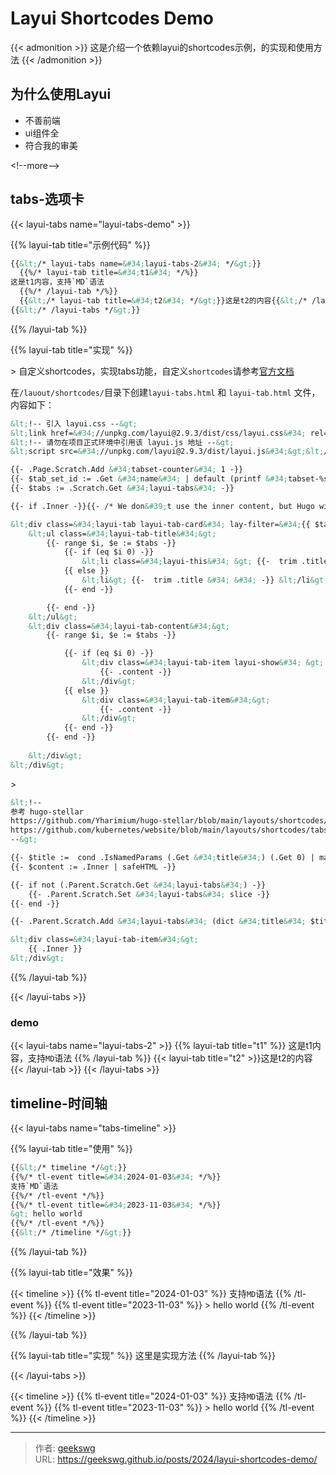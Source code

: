 # Layui Shortcodes Demo

{{&lt; admonition &gt;}}
这是介绍一个依赖layui的shortcodes示例，的实现和使用方法
{{&lt; /admonition &gt;}}

## 为什么使用Layui

* 不善前端
* ui组件全
* 符合我的审美

&lt;!--more--&gt;

## tabs-选项卡

{{&lt; layui-tabs name=&#34;layui-tabs-demo&#34; &gt;}}

  {{% layui-tab title=&#34;示例代码&#34; %}}

```html {title=&#34;使用实例代码&#34;}
{{&lt;/* layui-tabs name=&#34;layui-tabs-2&#34; */&gt;}}
  {{%/* layui-tab title=&#34;t1&#34; */%}}
这是t1内容，支持`MD`语法
  {{%/* /layui-tab */%}}
  {{&lt;/* layui-tab title=&#34;t2&#34; */&gt;}}这是t2的内容{{&lt;/* /layui-tab */&gt;}}
{{&lt;/* /layui-tabs */&gt;}}
```

  {{% /layui-tab  %}}

  {{% layui-tab title=&#34;实现&#34; %}}

&gt; 自定义shortcodes，实现tabs功能，自定义`shortcodes`请参考[官方文档](https://gohugo.io/templates/shortcode-templates/)

在`/lauout/shortcodes/`目录下创建`layui-tabs.html` 和  `layui-tab.html` 文件，内容如下：

```html {title=&#34;layui-tabs.html&#34;}
&lt;!-- 引入 layui.css --&gt;
&lt;link href=&#34;//unpkg.com/layui@2.9.3/dist/css/layui.css&#34; rel=&#34;stylesheet&#34;&gt;
&lt;!-- 请勿在项目正式环境中引用该 layui.js 地址 --&gt;
&lt;script src=&#34;//unpkg.com/layui@2.9.3/dist/layui.js&#34;&gt;&lt;/script&gt;

{{- .Page.Scratch.Add &#34;tabset-counter&#34; 1 -}}
{{- $tab_set_id := .Get &#34;name&#34; | default (printf &#34;tabset-%s-%d&#34; (.Page.RelPermalink) (.Page.Scratch.Get &#34;tabset-counter&#34;) ) | anchorize -}}
{{- $tabs := .Scratch.Get &#34;layui-tabs&#34; -}}

{{- if .Inner -}}{{- /* We don&#39;t use the inner content, but Hugo will complain if we don&#39;t reference it. */ -}}{{- end -}}

&lt;div class=&#34;layui-tab layui-tab-card&#34; lay-filter=&#34;{{ $tab_set_id }}&#34; &gt;
    &lt;ul class=&#34;layui-tab-title&#34;&gt;
        {{- range $i, $e := $tabs -}}
            {{- if (eq $i 0) -}}
                &lt;li class=&#34;layui-this&#34; &gt; {{-  trim .title &#34; &#34; -}} &lt;/li&gt;
            {{ else }}
                &lt;li&gt; {{-  trim .title &#34; &#34; -}} &lt;/li&gt;
            {{- end -}}

        {{- end -}}
    &lt;/ul&gt;
    &lt;div class=&#34;layui-tab-content&#34;&gt;
        {{- range $i, $e := $tabs -}}

            {{- if (eq $i 0) -}}
                &lt;div class=&#34;layui-tab-item layui-show&#34; &gt;
                    {{- .content -}}
                &lt;/div&gt;
            {{ else }}
                &lt;div class=&#34;layui-tab-item&#34;&gt;
                    {{- .content -}}
                &lt;/div&gt;
            {{- end -}}
        {{- end -}}
       
    &lt;/div&gt;
&lt;/div&gt;

```

&gt; 

```html {title=&#34;layui-tab.html&#34;}
&lt;!-- 
参考 hugo-stellar
https://github.com/Yharimium/hugo-stellar/blob/main/layouts/shortcodes/mkdocs/tab.html
https://github.com/kubernetes/website/blob/main/layouts/shortcodes/tabs.html
--&gt;

{{- $title :=  cond .IsNamedParams (.Get &#34;title&#34;) (.Get 0) | markdownify  -}}
{{- $content := .Inner | safeHTML -}}

{{- if not (.Parent.Scratch.Get &#34;layui-tabs&#34;) -}}
    {{- .Parent.Scratch.Set &#34;layui-tabs&#34; slice -}}
{{- end -}}

{{- .Parent.Scratch.Add &#34;layui-tabs&#34; (dict &#34;title&#34; $title &#34;content&#34; $content) -}}

&lt;div class=&#34;layui-tab-item&#34;&gt;
	{{ .Inner }}
&lt;/div&gt;
```

  {{% /layui-tab  %}}

{{&lt; /layui-tabs  &gt;}}

### demo

{{&lt; layui-tabs name=&#34;layui-tabs-2&#34; &gt;}}
  {{% layui-tab title=&#34;t1&#34; %}}
这是t1内容，支持`MD`语法
  {{% /layui-tab %}}
  {{&lt; layui-tab title=&#34;t2&#34; &gt;}}这是t2的内容{{&lt; /layui-tab &gt;}}
{{&lt; /layui-tabs &gt;}}

## timeline-时间轴

{{&lt; layui-tabs name=&#34;tabs-timeline&#34; &gt;}}

{{% layui-tab title=&#34;使用&#34; %}}

```html {title=&#34;示例代码&#34;}
{{&lt;/* timeline */&gt;}}
{{%/* tl-event title=&#34;2024-01-03&#34; */%}}
支持`MD`语法
{{%/* /tl-event */%}}
{{%/* tl-event title=&#34;2023-11-03&#34; */%}}
&gt; hello world
{{%/* /tl-event */%}}
{{&lt;/* /timeline */&gt;}}
```
{{% /layui-tab %}}

{{% layui-tab title=&#34;效果&#34; %}}

{{&lt; timeline &gt;}}
{{% tl-event title=&#34;2024-01-03&#34; %}}
支持`MD`语法
{{% /tl-event %}}
{{% tl-event title=&#34;2023-11-03&#34; %}}
&gt; hello world
{{% /tl-event %}}
{{&lt; /timeline &gt;}}

{{% /layui-tab %}}


{{% layui-tab title=&#34;实现&#34; %}}
这里是实现方法
{{% /layui-tab %}}

{{&lt; /layui-tabs &gt;}}

{{&lt; timeline &gt;}}
{{% tl-event title=&#34;2024-01-03&#34; %}}
支持`MD`语法
{{% /tl-event %}}
{{% tl-event title=&#34;2023-11-03&#34; %}}
&gt; hello world
{{% /tl-event %}}
{{&lt; /timeline &gt;}}



---

> 作者: [geekswg](https://github.com/geekswg)  
> URL: https://geekswg.github.io/posts/2024/layui-shortcodes-demo/  


